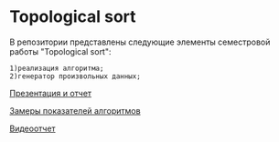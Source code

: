 # Topological sort
В репозитории представлены следующие элементы семестровой работы "Topological sort":
```
1)реализация алгоритма;
2)генератор произвольных данных;
```
[Презентация и отчет](https://drive.google.com/drive/folders/1FM0Z9kxhcVSmR1iq2oHifvV7AKRmbyVs?hl=ru)

[Замеры показателей алгоритмов](https://docs.google.com/spreadsheets/d/1wxw5a5MMlzGxL7JHMVIE_lScZfapC6ddiQwjJ-QkmOU/edit#gid=0)

[Видеоотчет](https://www.youtube.com/watch?v=7dsAPkul8fw)
